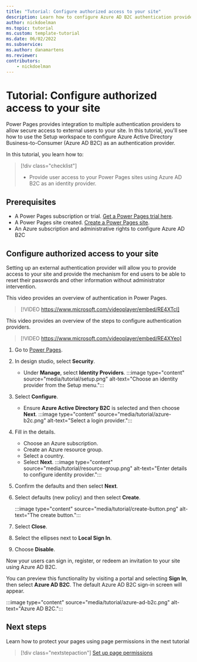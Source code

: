```yaml
---
title: "Tutorial: Configure authorized access to your site"
description: Learn how to configure Azure AD B2C authentication provider to your Power Pages site.
author: nickdoelman
ms.topic: tutorial
ms.custom: template-tutorial
ms.date: 06/02/2022
ms.subservice:
ms.author: danamartens 
ms.reviewer: 
contributors:
    - nickdoelman
---
```


# Tutorial: Configure authorized access to your site

Power Pages provides integration to multiple authentication providers to allow secure access to external users to your site. In this tutorial, you'll see how to use the Setup workspace to configure Azure Active Directory Business-to-Consumer (Azure AD B2C) as an authentication provider.

In this tutorial, you learn how to:

> [!div class="checklist"]
> * Provide user access to your Power Pages sites using Azure AD B2C as an identity provider.

## Prerequisites

- A Power Pages subscription or trial. [Get a Power Pages trial here](trial-signup.md).
- A Power Pages site created. [Create a Power Pages site](create-manage.md).
- An Azure subscription and administrative rights to configure Azure AD B2C

## Configure authorized access to your site

Setting up an external authentication provider will allow you to provide access to your site and provide the mechanism for end users to be able to reset their passwords and other information without administrator intervention.

This video provides an overview of authentication in Power Pages.

> [!VIDEO https://www.microsoft.com/videoplayer/embed/RE4XTcI]

This video provides an overview of the steps to configure authentication providers.

> [!VIDEO https://www.microsoft.com/videoplayer/embed/RE4XYeo]

1. Go to [Power Pages](https://make.powerpages.microsoft.com/).

1. In design studio, select **Security**.  
    - Under **Manage**, select **Identity Providers**.
    :::image type="content" source="media/tutorial/setup.png" alt-text="Choose an identity provider from the Setup menu.":::

1. Select **Configure**.

    - Ensure **Azure Active Directory B2C** is selected and then choose **Next**.
    :::image type="content" source="media/tutorial/azure-b2c.png" alt-text="Select a login provider.":::

1. Fill in the details.

    - Choose an Azure subscription.
    - Create an Azure resource group.
    - Select a country.
    - Select **Next**.
    :::image type="content" source="media/tutorial/resource-group.png" alt-text="Enter details to configure identity provider.":::

1. Confirm the defaults and then select **Next**.

1. Select defaults (new policy) and then select **Create**.

    :::image type="content" source="media/tutorial/create-button.png" alt-text="The create button.":::

1. Select **Close**.

1. Select the ellipses next to **Local Sign In**.

1. Choose **Disable**.

Now your users can sign in, register, or redeem an invitation to your site using Azure AD B2C.  

You can preview this functionality by visiting a portal and selecting **Sign In**, then select **Azure AD B2C**.  The default Azure AD B2C sign-in screen will appear.

:::image type="content" source="media/tutorial/azure-ad-b2c.png" alt-text="Azure AD B2C.":::

## Next steps

Learn how to protect your pages using page permissions in the next tutorial
> [!div class="nextstepaction"]
> [Set up page permissions](tutorial-setup-page-permissions.md)